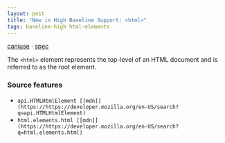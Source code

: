 ```yaml
---
layout: post
title: "New in High Baseline Support: <html>"
tags: baseline-high html-elements
---
```


[caniuse](https://caniuse.com/?search=html) · [spec](https://html.spec.whatwg.org/multipage/semantics.html#the-html-element)

The `<html>` element represents the top-level of an HTML document and is referred to as the root element.

### Source features

- ``api.HTMLHtmlElement [[mdn]](https://https://developer.mozilla.org/en-US/search?q=api.HTMLHtmlElement)``
- ``html.elements.html [[mdn]](https://https://developer.mozilla.org/en-US/search?q=html.elements.html)``
